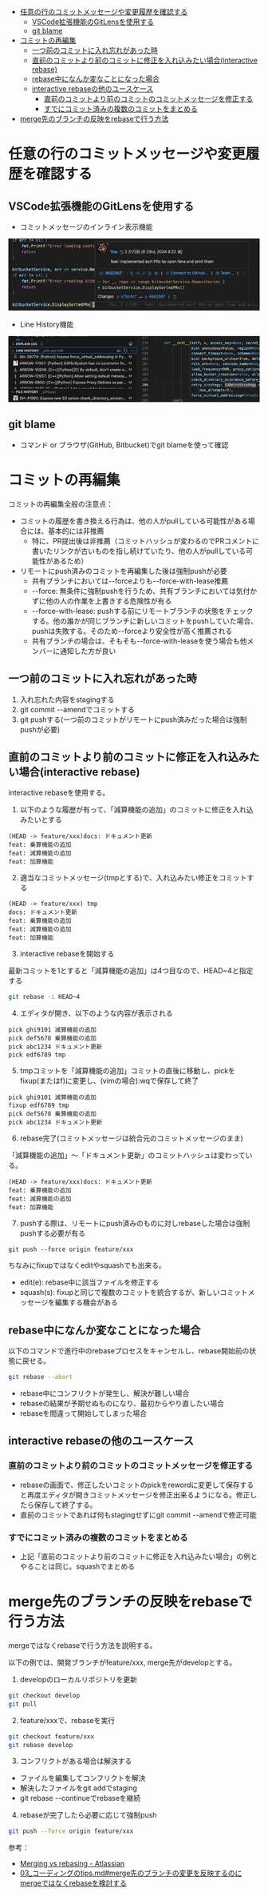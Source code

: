 - [任意の行のコミットメッセージや変更履歴を確認する](#任意の行のコミットメッセージや変更履歴を確認する)
  - [VSCode拡張機能のGitLensを使用する](#vscode拡張機能のgitlensを使用する)
  - [git blame](#git-blame)
- [コミットの再編集](#コミットの再編集)
  - [一つ前のコミットに入れ忘れがあった時](#一つ前のコミットに入れ忘れがあった時)
  - [直前のコミットより前のコミットに修正を入れ込みたい場合(interactive rebase)](#直前のコミットより前のコミットに修正を入れ込みたい場合interactive-rebase)
  - [rebase中になんか変なことになった場合](#rebase中になんか変なことになった場合)
  - [interactive rebaseの他のユースケース](#interactive-rebaseの他のユースケース)
    - [直前のコミットより前のコミットのコミットメッセージを修正する](#直前のコミットより前のコミットのコミットメッセージを修正する)
    - [すでにコミット済みの複数のコミットをまとめる](#すでにコミット済みの複数のコミットをまとめる)
- [merge先のブランチの反映をrebaseで行う方法](#merge先のブランチの反映をrebaseで行う方法)


# 任意の行のコミットメッセージや変更履歴を確認する

## VSCode拡張機能のGitLensを使用する
- コミットメッセージのインライン表示機能

![inline_commit_message](../../assets/vscode_gitlens_inline_commit_msg.png)


- Line History機能

![line_history](../../assets/vscode_gitlens_line_hist.png)


## git blame
- コマンド or ブラウザ(GitHub, Bitbucket)でgit blameを使って確認

# コミットの再編集

コミットの再編集全般の注意点：

- コミットの履歴を書き換える行為は、他の人がpullしている可能性がある場合には、基本的には非推薦
    - 特に、PR提出後は非推薦（コミットハッシュが変わるのでPRコメントに書いたリンクが古いものを指し続けていたり、他の人がpullしている可能性があるため）
- リモートにpush済みのコミットを再編集した後は強制pushが必要
    - 共有ブランチにおいては--forceよりも--force-with-lease推薦
    - --force: 無条件に強制pushを行うため、共有ブランチにおいては気付かずに他の人の作業を上書きする危険性が有る
    - --force-with-lease: pushする前にリモートブランチの状態をチェックする。他の誰かが同じブランチに新しいコミットをpushしていた場合、pushは失敗する。そのため--forceより安全性が高く推薦される
    - 共有ブランチの場合は、そもそも--force-with-leaseを使う場合も他メンバーに通知した方が良い


## 一つ前のコミットに入れ忘れがあった時

1. 入れ忘れた内容をstagingする
2. git commit --amendでコミットする
3. git pushする(一つ前のコミットがリモートにpush済みだった場合は強制pushが必要)

## 直前のコミットより前のコミットに修正を入れ込みたい場合(interactive rebase)

interactive rebaseを使用する。

1. 以下のような履歴が有って、「減算機能の追加」のコミットに修正を入れ込みたいとする

```text
(HEAD -> feature/xxx)docs: ドキュメント更新
feat: 乗算機能の追加
feat: 減算機能の追加
feat: 加算機能
```

2. 適当なコミットメッセージ(tmpとする)で、入れ込みたい修正をコミットする

```text
(HEAD -> feature/xxx) tmp
docs: ドキュメント更新
feat: 乗算機能の追加
feat: 減算機能の追加
feat: 加算機能
```

3. interactive rebaseを開始する

最新コミットを1とすると「減算機能の追加」は4つ目なので、HEAD~4と指定する

```bash
git rebase -i HEAD~4
```

4. エディタが開き、以下のような内容が表示される

```text
pick ghi9101 減算機能の追加
pick def5678 乗算機能の追加
pick abc1234 ドキュメント更新
pick edf6789 tmp
```

5. tmpコミットを「減算機能の追加」コミットの直後に移動し、pickをfixup(またはf)に変更し、(vimの場合):wqで保存して終了

```text
pick ghi9101 減算機能の追加
fixup edf6789 tmp
pick def5678 乗算機能の追加
pick abc1234 ドキュメント更新
```

6. rebase完了(コミットメッセージは統合元のコミットメッセージのまま)

「減算機能の追加」〜「ドキュメント更新」のコミットハッシュは変わっている。

```text
(HEAD -> feature/xxx)docs: ドキュメント更新
feat: 乗算機能の追加
feat: 減算機能の追加
feat: 加算機能
```

7. pushする際は、リモートにpush済みのものに対しrebaseした場合は強制pushする必要が有る

```text
git push --force origin feature/xxx
```

ちなみにfixupではなくeditやsquashでも出来る。
- edit(e): rebase中に該当ファイルを修正する
- squash(s): fixupと同じで複数のコミットを統合するが、新しいコミットメッセージを編集する機会がある

## rebase中になんか変なことになった場合

以下のコマンドで進行中のrebaseプロセスをキャンセルし、rebase開始前の状態に戻せる。

```bash
git rebase --abort
```

- rebase中にコンフリクトが発生し、解決が難しい場合
- rebaseの結果が予期せぬものになり、最初からやり直したい場合
- rebaseを間違って開始してしまった場合

## interactive rebaseの他のユースケース

### 直前のコミットより前のコミットのコミットメッセージを修正する
- rebaseの画面で、修正したいコミットのpickをrewordに変更して保存すると再度エディタが開きコミットメッセージを修正出来るようになる。修正したら保存して終了する。
- 直前のコミットであれば何もstagingせずにgit commit --amendで修正可能

### すでにコミット済みの複数のコミットをまとめる

- 上記「直前のコミットより前のコミットに修正を入れ込みたい場合」の例とやることは同じ。squashでまとめる


# merge先のブランチの反映をrebaseで行う方法

mergeではなくrebaseで行う方法を説明する。

以下の例では、開発ブランチがfeature/xxx, merge先がdevelopとする。

1. developのローカルリポジトリを更新

```bash
git checkout develop
git pull
```

2. feature/xxxで、rebaseを実行

```bash
git checkout feature/xxx
git rebase develop
```

3. コンフリクトがある場合は解決する

- ファイルを編集してコンフリクトを解決
- 解決したファイルをgit addでstaging
- git rebase --continueでrebaseを継続

4. rebaseが完了したら必要に応じて強制push

```bash
git push --force origin feature/xxx
```

参考：
- [Merging vs rebasing - Atlassian](https://www.atlassian.com/ja/git/tutorials/merging-vs-rebasing)
- [03_コーディングのtips.md#merge先のブランチの変更を反映するのにmergeではなくrebaseを検討する](./03_コーディングのtips.md#merge先のブランチの変更を反映するのにmergeではなくrebaseを検討する)
